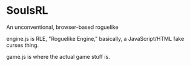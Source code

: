 SoulsRL
=======

An unconventional, browser-based roguelike

engine.js is RLE, "Roguelike Engine," basically, a JavaScript/HTML fake curses thing.

game.js is where the actual game stuff is.